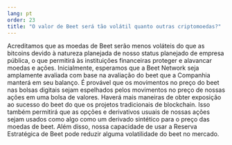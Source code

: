 ```yaml
---
lang: pt
order: 23
title: "O valor de Beet será tão volátil quanto outras criptomoedas?"
---
```


Acreditamos que as moedas de Beet serão menos voláteis do que as bitcoins devido à natureza planejada de nosso status planejado de empresa pública, o que permitirá às instituições financeiras proteger e alavancar moedas e ações. Inicialmente, esperamos que a Beet Network seja amplamente avaliada com base na avaliação do beet que a Companhia manterá em seu balanço. É provável que os movimentos no preço do beet nas bolsas digitais sejam espelhados pelos movimentos no preço de nossas ações em uma bolsa de valores. Haverá mais maneiras de obter exposição ao sucesso do beet do que os projetos tradicionais de blockchain. Isso também permitirá que as opções e derivativos usuais de nossas ações sejam usados como algo como um derivado sintético para o preço das moedas de beet. Além disso, nossa capacidade de usar a Reserva Estratégica de Beet pode reduzir alguma volatilidade do beet no mercado.
